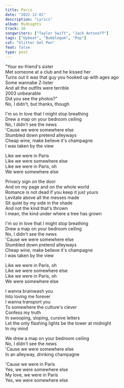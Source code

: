 ```yaml
---
title: Paris
date: "2022-12-01"
description: "Lyrics"
album: Midnights
track: 16
songwriters: ["Taylor Swift", "Jack Antonoff"]
tags: ["Upbeat", "Bubblegum", "Pop"]
cat: "Glitter Gel Pen"
feat: false
type: post
---
```


<p className="verse-one">
"Your ex-friend's sister <br />
Met someone at a club and he kissed her <br />
Turns out it was that guy you hooked up with ages ago <br />
Some wannabe Z-lister <br />
And all the outfits were terrible <br />
2003 unbearable <br />
Did you see the photos?" <br />
No, I didn't, but thanks, though <br />
</p>
<p className="pre-chorus">
I'm so in love that I might stop breathing <br />
Drew a map on your bedroom ceiling <br />
No, I didn't see the news <br />
'Cause we were somewhere else <br />
Stumbled down pretend alleyways <br />
Cheap wine, make believe it's champagne <br />
I was taken by the view <br />
</p>
<p className="chorus">
Like we were in Paris <br />
Like we were somewhere else <br />
Like we were in Paris, oh <br />
We were somewhere else <br />
</p>
<p className="verse-two">
Privacy sign on the door <br />
And on my page and on the whole world <br />
Romance is not dead if you keep it just yours <br />
Levitate above all the messes made <br />
Sit quiet by my side in the shade <br />
And not the kind that's thrown <br />
I mean, the kind under where a tree has grown <br />
</p>
<p className="pre-chorus">
I'm so in love that I might stop breathing <br />
Drew a map on your bedroom ceiling <br />
No, I didn't see the news <br />
'Cause we were somewhere else <br />
Stumbled down pretend alleyways <br />
Cheap wine, make believe it's champagne <br />
I was taken by the view <br />
</p>
<p className="chorus">
Like we were in Paris, oh <br />
Like we were somewhere else <br />
Like we were in Paris, oh <br />
We were somewhere else <br />
</p>
<p className="bridge">
I wanna brainwash you <br />
Into loving me forever <br />
I wanna transport you <br />
To somewhere the culture's clever <br />
Confess my truth <br />
In swooping, sloping, cursive letters <br />
Let the only flashing lights be the tower at midnight <br />
In my mind <br />
</p>
<p className="breakdown">
We drew a map on your bedroom ceiling <br />
No, I didn't see the news <br />
'Cause we were somewhere else <br />
In an alleyway, drinking champagne <br />
</p>
<p className="chorus">
'Cause we were in Paris <br />
Yes, we were somewhere else <br />
My love, we were in Paris <br />
Yes, we were somewhere else <br />
</p>
